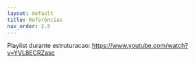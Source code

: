 ```yaml
---
layout: default
title: Referências
nav_order: 2.5
---
```

Playlist durante estruturacao: https://www.youtube.com/watch?v=YVL8ECRZasc 
